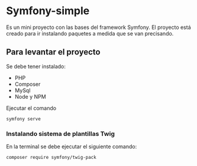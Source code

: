 # Symfony-simple

Es un mini proyecto con las bases del framework Symfony. El proyecto está creado para ir instalando paquetes a medida que se van precisando.

## Para levantar el proyecto

Se debe tener instalado:

-   PHP
-   Composer
-   MySql
-   Node y NPM

Ejecutar el comando

`symfony serve`

### Instalando sistema de plantillas Twig

En la terminal se debe ejecutar el siguiente comando:

`composer require symfony/twig-pack`
